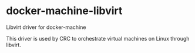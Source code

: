 # docker-machine-libvirt
Libvirt driver for docker-machine

This driver is used by CRC to orchestrate virtual machines on Linux through libvirt.
